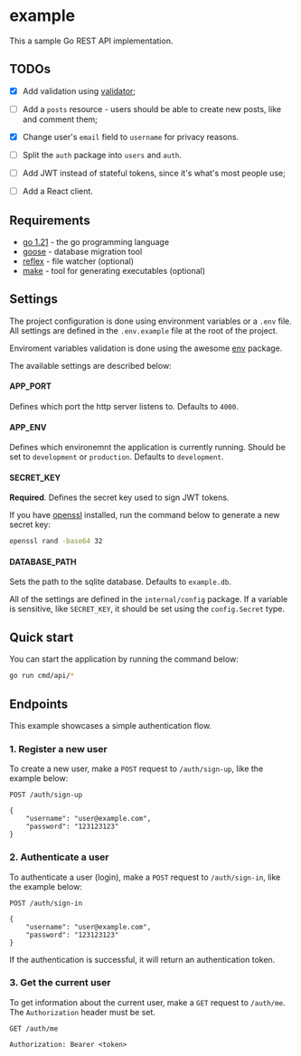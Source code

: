 # example

This a sample Go REST API implementation.

## TODOs

- [X] Add validation using [validator](https://github.com/go-playground/validator);
- [ ] Add a `posts` resource - users should be able to create new posts, like and comment them;
- [X] Change user's `email` field to `username` for privacy reasons.
- [ ] Split the `auth` package into `users` and `auth`.
- [ ] Add JWT instead of stateful tokens, since it's what's most people use;
- [ ] Add a React client.


## Requirements

- [go 1.21](https://go.dev) - the go programming language
- [goose](https://github.com/pressly/goose) - database migration tool
- [reflex](https://github.com/cespare/reflex) - file watcher (optional)
- [make](https://www.gnu.org/software/make/) - tool for generating executables (optional)

## Settings

The project configuration is done using environment variables or a `.env` file. 
All settings are defined in the `.env.example` file at the root of the project.

Enviroment variables validation is done using the awesome [env](https://github.com/caarlos0/env)
package.

The available settings are described below:

#### APP_PORT 
Defines which port the http server listens to. Defaults to `4000`.

#### APP_ENV 
Defines which environemnt the application is currently running. 
Should be set to `development` or `production`. Defaults to `development`.

#### SECRET_KEY
**Required**. Defines the secret key used to sign JWT tokens.

If you have [openssl](https://www.openssl.org/) installed, run the command below to generate
a new secret key:

```bash
openssl rand -base64 32
```

#### DATABASE_PATH

Sets the path to the sqlite database. Defaults to `example.db`.

All of the settings are defined in the `internal/config` package. If a variable is sensitive, like `SECRET_KEY`, it should be set using the `config.Secret` type.

## Quick start

You can start the application by running the command below:

```bash
go run cmd/api/*
```


## Endpoints

This example showcases a simple authentication flow.


### 1. Register a new user

To create a new user, make a `POST` request to `/auth/sign-up`, like the example below:

```http
POST /auth/sign-up

{
    "username": "user@example.com",
    "password": "123123123"
}
```  


### 2. Authenticate a user

To authenticate a user (login), make a `POST` request to `/auth/sign-in`, like the example below:

```http
POST /auth/sign-in

{
    "username": "user@example.com",
    "password": "123123123"
}
```

If the authentication is successful, it will return an authentication token.


### 3. Get the current user

To get information about the current user, make a `GET` request to `/auth/me`. The `Authorization` header must be set.

```http
GET /auth/me

Authorization: Bearer <token>
```
